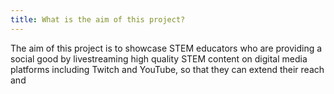 ```yaml
---
title: What is the aim of this project?
---
```

<p>
The aim of this project is to showcase STEM educators who are providing a social good by livestreaming high quality STEM content on digital media platforms including Twitch and YouTube, so that they can extend their reach and 
</p>
